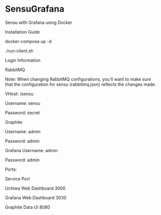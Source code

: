 # SensuGrafana
Sensu with Grafana using Docker

Installation Guide

docker-compose up -d

./run-client.sh

Login Information

RabbitMQ

Note: When changing RabbitMQ configurations, you'll want to make sure that the configuration for sensu (rabbitmq.json) reflects the changes made.

VHost: /sensu

Username: sensu

Password: secret

Graphite

Username: admin

Password: admin

Grafana
Username: admin

Password: admin

Ports:

Service	Port

Uchiwa Web Dashboard	3000

Grafana Web Dashboard	3030

Graphite Data UI	8080
